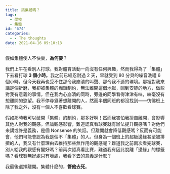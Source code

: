 ```yaml
---
title: 該集體嗎？
tags:
  - 學校
  - 集體
id: '674'
categories:
  - - The thoughts
date: 2021-04-16 09:10:13
---
```


假如集體使人不快樂，**為何要**？

我們上午在看別人打球。我對體育活動一向沒有任何興趣，然而我得為了「集體」下去看打球 **3 個小時**。我之前已經忍耐過 2 天，早就受到 80 分貝的噪音洗禮 6 個小時，但今天我再也受不住那令我崩潰的叫聲、那令我不適的環境。那裡對我來講是個折磨，我卻被集體的枷鎖制約，無法離開這個地獄，回到安靜的地方，做些對我有意義的事情。但在我內心崩潰的同時，旁邊的同學看得津津有味，絲毫沒有想離開的慾望。我不停尋覓著想離開的人，然而半個同班的都沒找到——彷彿班上除了我之外，沒有一個人不喜歡看球賽。

假如那時我可以破開「集體」的制約，那多好啊！然而我害怕我擅自離開，會影響其他人對我的觀感。但論觀感影響，難道認真看球賽就有辦法提升觀感嗎？對他們來講或許是義務，是個 Nonsense 的笑話。但離開就會降低觀感嗎？反而有可能會，他們可能會認為我是個不「集體」的人。但身為一個班上的超級邊緣甚至被排擠的人，我又有什麼理由去維持那些無作用的觀感呢？難道我之前兩次看完球賽，別人給我的觀感有變好嗎？前兩次認真看比賽，難道我有因此脫離「邊緣」的標籤嗎？看球賽無好處只有壞處，我看下去的意義是什麼？

我最後選擇離開。集體什麼的，**管他去死**。